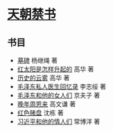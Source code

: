 # [天朝禁书](https://books.xijinping.one)

## 书目

- [墓碑](https://books.xijinping.one/tombstone) 杨继绳 著
- [红太阳是怎样升起的](https://books.xijinping.one/red-sun) 高华 著
- [历史的云雾](https://books.xijinping.one/clouds-of-history) 高华 著
- [毛泽东私人医生回忆录](https://books.xijinping.one/private-life-of-mao) 李志绥 著
- [毛泽东和他的女人们](https://books.xijinping.one/mao-and-his-women) 京夫子 著
- [晚年周恩来](https://books.xijinping.one/last-years-of-zhou) 高文谦 著
- [红色赌盘](https://books.xijinping.one/roulette) 沈栋 著
- [习近平和他的情人们](https://books.xijinping.one/lovers) 常博洋 著
